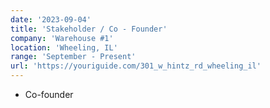 ```yaml
---
date: '2023-09-04'
title: 'Stakeholder / Co - Founder'
company: 'Warehouse #1'
location: 'Wheeling, IL'
range: 'September - Present'
url: 'https://youriguide.com/301_w_hintz_rd_wheeling_il'
---
```


- Co-founder
